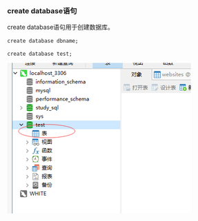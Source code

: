 ### create database语句

create database语句用于创建数据库。

```MySql
create database dbname;
```
```MySql
create database test;
```
<img src='./img/create database.png' />
